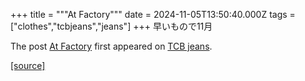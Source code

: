 +++
title = """At  Factory"""
date = 2024-11-05T13:50:40.000Z
tags = ["clothes","tcbjeans","jeans"]
+++
早いもので11月

The post [At Factory](http://tcbjeans.com/2024/11/05/49860) first appeared on [TCB jeans](http://tcbjeans.com).

[[source]](http://tcbjeans.com/2024/11/05/49860)
